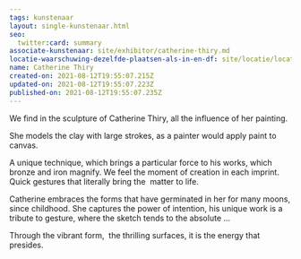 ```yaml
---
tags: kunstenaar
layout: single-kunstenaar.html
seo:
  twitter:card: summary
associate-kunstenaar: site/exhibitor/catherine-thiry.md
locatie-waarschuwing-dezelfde-plaatsen-als-in-en-df: site/locatie/locatie-van-anne-françoise-jadin.md
name: Catherine Thiry
created-on: 2021-08-12T19:55:07.215Z
updated-on: 2021-08-12T19:55:07.223Z
published-on: 2021-08-12T19:55:07.235Z
---
```

<!--StartFragment-->

We find in the sculpture of Catherine Thiry, all the influence of her painting.

She models the clay with large strokes, as a painter would apply paint to canvas.

A unique technique, which brings a particular force to his works, which bronze and iron magnify. We feel the moment of creation in each imprint. Quick gestures that literally bring the  matter to life.

Catherine embraces the forms that have germinated in her for many moons, since childhood. She captures the power of intention, his unique work is a tribute to gesture, where the sketch tends to the absolute ...

Through the vibrant form,  the thrilling surfaces, it is the energy that presides.



<!--EndFragment-->